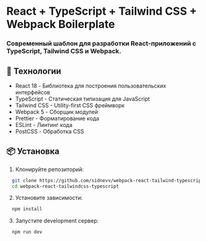 # React + TypeScript + Tailwind CSS + Webpack Boilerplate
### Современный шаблон для разработки React-приложений с TypeScript, Tailwind CSS и Webpack.


## 🚀 Технологии

- React 18 - Библиотека для построения пользовательских интерфейсов
- TypeScript - Статическая типизация для JavaScript
- Tailwind CSS - Utility-first CSS фреймворк
- Webpack 5 - Сборщик модулей
- Prettier - Форматирование кода
- ESLint - Линтинг кода
- PostCSS - Обработка CSS

## 📦 Установка

1. Клонируйте репозиторий:

```bash
  git clone https://github.com/sidnevv/webpack-react-tailwind-typescript.git
  cd webpack-react-tailwindcss-typescript
```

2. Установите зависимости:

```bash
  npm install
```

3. Запустите development сервер:

```bash
  npm run dev
```